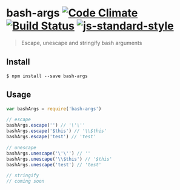 # bash-args [![Code Climate](https://codeclimate.com/github/ileri/bash-args/badges/gpa.svg)](https://codeclimate.com/github/ileri/bash-args) [![Build Status](https://travis-ci.org/ileri/bash-args.svg)](https://travis-ci.org/ileri/bash-args) [![js-standard-style](https://img.shields.io/badge/code%20style-standard-brightgreen.svg?style=flat)](https://github.com/feross/standard)
> Escape, unescape and stringify bash arguments

Install
--------------
```
$ npm install --save bash-args
```

Usage
--------------
```js
var bashArgs = require('bash-args')

// escape
bashArgs.escape('') // '\'\''
bashArgs.escape('$this') // '\\$this'
bashArgs.escape('test') // 'test'

// unescape
bashArgs.unescape('\'\'') // ''
bashArgs.unescape('\\$this') // '$this'
bashArgs.unescape('test') // 'test'

// stringify
// coming soon
```
